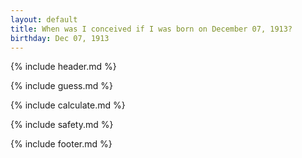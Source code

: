 ```yaml
---
layout: default
title: When was I conceived if I was born on December 07, 1913?
birthday: Dec 07, 1913
---
```


{% include header.md %}

{% include guess.md %}

{% include calculate.md %}

{% include safety.md %}

{% include footer.md %}



